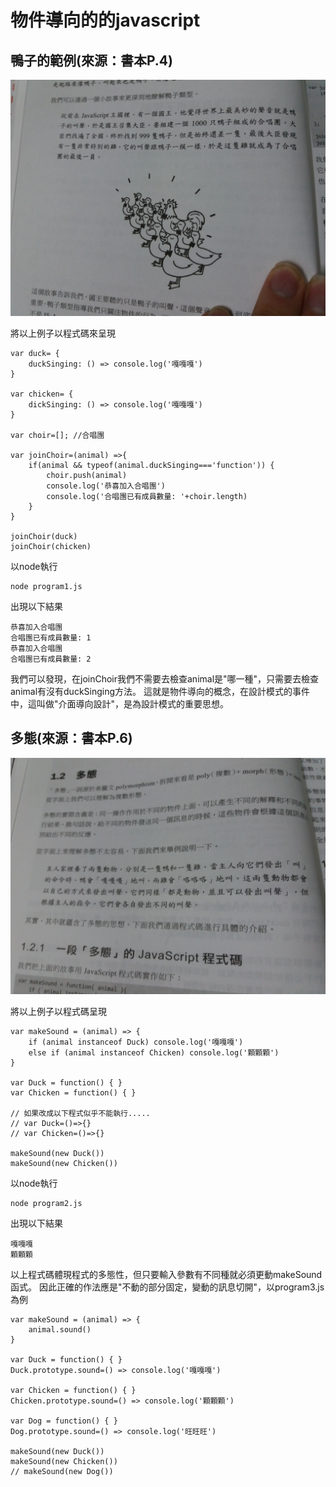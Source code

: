 # 物件導向的的javascript

## 鴨子的範例(來源：書本P.4)

![鴨子的範例(來源：書本P.4)](./duck_story.jpg)

將以上例子以程式碼來呈現

    var duck= {
        duckSinging: () => console.log('嘎嘎嘎')
    }

    var chicken= {
        dickSinging: () => console.log('嘎嘎嘎')
    }

    var choir=[]; //合唱團

    var joinChoir=(animal) =>{
        if(animal && typeof(animal.duckSinging==='function')) {
            choir.push(animal)
            console.log('恭喜加入合唱團')
            console.log('合唱團已有成員數量: '+choir.length)
        }
    }

    joinChoir(duck)
    joinChoir(chicken)

以node執行

    node program1.js

出現以下結果

    恭喜加入合唱團
    合唱團已有成員數量: 1
    恭喜加入合唱團
    合唱團已有成員數量: 2

我們可以發現，在joinChoir我們不需要去檢查animal是"哪一種"，只需要去檢查animal有沒有duckSinging方法。
這就是物件導向的概念，在設計模式的事件中，這叫做"介面導向設計"，是為設計模式的重要思想。

## 多態(來源：書本P.6)

![多態(來源：書本P.6)](./polymorphism.jpg)

將以上例子以程式碼呈現

    var makeSound = (animal) => {
        if (animal instanceof Duck) console.log('嘎嘎嘎')
        else if (animal instanceof Chicken) console.log('顆顆顆')
    }

    var Duck = function() { }
    var Chicken = function() { }

    // 如果改成以下程式似乎不能執行.....
    // var Duck=()=>{}
    // var Chicken=()=>{}

    makeSound(new Duck())
    makeSound(new Chicken())

以node執行

    node program2.js

出現以下結果

    嘎嘎嘎
    顆顆顆

以上程式碼體現程式的多態性，但只要輸入參數有不同種就必須更動makeSound函式。
因此正確的作法應是"不動的部分固定，變動的訊息切開"，以program3.js為例

    var makeSound = (animal) => {
        animal.sound()
    }

    var Duck = function() { }
    Duck.prototype.sound=() => console.log('嘎嘎嘎')

    var Chicken = function() { }
    Chicken.prototype.sound=() => console.log('顆顆顆')

    var Dog = function() { }
    Dog.prototype.sound=() => console.log('旺旺旺')

    makeSound(new Duck())
    makeSound(new Chicken())
    // makeSound(new Dog())